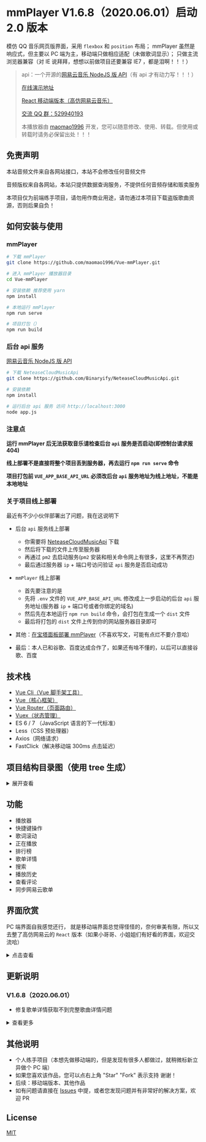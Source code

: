 # mmPlayer V1.6.8（2020.06.01）启动 2.0 版本

模仿 QQ 音乐网页版界面，采用 `flexbox` 和 `position` 布局；
mmPlayer 虽然是响应式，但主要以 PC 端为主，移动端只做相应适配（未做歌词显示）；
只做主流浏览器兼容（对 IE 说拜拜，想想以前做项目还要兼容 IE7 ，都是泪啊！！！）

> api：一个开源的[网易云音乐 NodeJS 版 API](https://binaryify.github.io/NeteaseCloudMusicApi)（有 api 才有动力写！！！）
>
> [在线演示地址](http://music.mtnhao.com)
>
> [React 移动端版本（高仿网易云音乐）](https://github.com/maomao1996/react-music)
>
> [交流 QQ 群：529940193](http://shang.qq.com/wpa/qunwpa?idkey=f8be1b627a89108ccfda9308720d2a4d0eb3306f253c5d3e8d58452e20b91129)
>
> 本播放器由 [maomao1996](https://github.com/maomao1996) 开发，您可以随意修改、使用、转载。但使用或转载时请务必保留出处！！！

## 免责声明

本站音频文件来自各网站接口，本站不会修改任何音频文件

音频版权来自各网站，本站只提供数据查询服务，不提供任何音频存储和贩卖服务

本项目仅为前端练手项目，请勿用作商业用途，请勿通过本项目下载盗版歌曲资源，否则后果自负！

## 如何安装与使用

### mmPlayer

```sh
# 下载 mmPlayer
git clone https://github.com/maomao1996/Vue-mmPlayer.git

# 进入 mmPlayer 播放器目录
cd Vue-mmPlayer

# 安装依赖 推荐使用 yarn
npm install

# 本地运行 mmPlayer
npm run serve

# 项目打包（）
npm run build
```

### 后台 api 服务

[网易云音乐 NodeJS 版 API](https://binaryify.github.io/NeteaseCloudMusicApi)

```sh
# 下载 NeteaseCloudMusicApi
git clone https://github.com/Binaryify/NeteaseCloudMusicApi.git

# 安装依赖
npm install

# 运行后台 api 服务 访问 http://localhost:3000
node app.js
```

### 注意点

**运行 mmPlayer 后无法获取音乐请检查后台 `api` 服务是否启动(即控制台请求报 404)**

**线上部署不是直接将整个项目丢到服务器，再去运行 `npm run serve` 命令**

**项目打包前 `VUE_APP_BASE_API_URL` 必须改后台 `api` 服务地址为线上地址，不能是本地地址**

### 关于项目线上部署

最近有不少小伙伴部署出了问题，我在这说明下

- 后台 `api` 服务线上部署

  - 你需要将 [NeteaseCloudMusicApi](https://binaryify.github.io/NeteaseCloudMusicApi) 下载
  - 然后将下载的文件上传至服务器
  - 再通过 `pm2` 去启动服务(`pm2` 安装和相关命令网上有很多，这里不再赘述)
  - 最后通过服务器 `ip` + 端口号访问验证 `api` 服务是否启动成功

- `mmPlayer` 线上部署

  - 首先要注意的是
  - 先将 `.env` 文件的 `VUE_APP_BASE_API_URL` 修改成上一步启动的后台 `api` 服务地址(服务器 `ip` + 端口号或者你绑定的域名)
  - 然后先在本地运行 `npm run build` 命令，会打包在生成一个 `dist` 文件
  - 最后将打包的 `dist` 文件上传到你的网站服务器目录即可

- 其他：[在宝塔面板部署 mmPlayer](https://github.com/maomao1996/Blog/issues/1)（不喜欢写文，可能有点烂不要介意哈）
- 最后：本人已和谷歌、百度达成合作了，如果还有啥不懂的，以后可以直接谷歌、百度

## 技术栈

- [Vue Cli（Vue 脚手架工具）](https://cli.vuejs.org/zh/)
- [Vue（核心框架）](https://cn.vuejs.org/)
- [Vue Router（页面路由）](https://router.vuejs.org/zh/)
- [Vuex（状态管理）](https://vuex.vuejs.org/zh/)
- ES 6 / 7 （JavaScript 语言的下一代标准）
- Less（CSS 预处理器）
- Axios（网络请求）
- FastClick（解决移动端 300ms 点击延迟）

## 项目结构目录图（使用 tree 生成）

<details>
<summary>展开查看</summary>
<pre><code>
├── mmPlayer                                        // 项目打包版本，可直接使用
├── public                                          // 静态资源目录
│   └─index.html                                    // 入口 html 文件
├── screenshots                                     // 项目截图
├── src                                             // 项目源码目录
│   ├── api                                         // 数据交互目录
│   │   └── index.js                                // 获取数据
│   ├── assets                                      // 资源目录
│   │   └── background                              // 启动背景图目录
│   │   └── img                                     // 静态图片目录
│   ├── base                                        // 公共基础组件目录
│   │   ├── mm-dialog
│   │   │   └── mm-dialog.vue                       // 对话框组件
│   │   ├── mm-icon
│   │   │   └── mm-icon.vue                         // icon 组件
│   │   ├── mm-loading
│   │   │   └── mm-loading.vue                      // 加载动画组件
│   │   ├── mm-no-result
│   │   │   └── mm-no-result.vue                    // 暂无数据提示组件
│   │   ├── mm-progress
│   │   │   └── mm-progress.vue                     // 进度条拖动组件
│   │   └── mm-toast
│   │        ├── index.js                           // mm-toast 组件插件化配置
│   │        └── mm-toast.vue                       // 弹出层提示组件
│   ├── components                                  // 公共项目组件目录
│   │   ├── lyric
│   │   │   └── lyric                               // 歌词和封面组件
│   │   └── mm-header
│   │   │   └── mm-header.vue                       // 头部组件
│   │   ├── music-btn
│   │   │   └── music-btn.vue                       // 按钮组件
│   │   ├── music-list
│   │   │    └── music-list.vue                     // 列表组件
│   │   └── volume
│   │        └── volume.vue                         // 音量控制组件
│   ├── pages                                       // 页面组件目录
│   │   ├── comment
│   │   │   └── comment.vue                         // 评论
│   │   ├── details
│   │   │   └── details.vue                         // 排行榜详情
│   │   ├── historyList
│   │   │   └── historyList.vue                     // 我听过的（播放历史）
│   │   ├── playList
│   │   │   └── playList.vue                        // 正在播放
│   │   ├── search
│   │   │   └── search.vue                          // 搜索
│   │   ├── topList
│   │   │   └── topList.vue                         // 排行榜页面
│   │   ├── userList
│   │   │   └── userList.vue                        // 我的歌单
│   │   ├── mmPlayer.js                             // 播放器事相关件绑定
│   │   └── music.vue                               // 播放器主页面
│   ├── router
│   │   └── index.js                                // 路由配置
│   ├── store                                       // vuex 的状态管理
│   │   ├── actions.js                              // 配置 actions
│   │   ├── getters.js                              // 配置 getters
│   │   ├── index.js                                // 引用 vuex，创建 store
│   │   ├── mutation-types.js                       // 定义常量 mutations 名
│   │   ├── mutations.js                            // 配置 mutations
│   │   └── state.js                                // 配置 state
│   ├── styles                                      // 样式文件目录
│   │   ├── index.less                              // mmPlayer 相关基础样式
│   │   ├── mixin.less                              // 样式混合
│   │   ├── reset.less                              // 样式重置
│   │   └── var.less                                // 样式变量（字体大小、字体颜色、背景颜色）
│   ├── js                                          // 数据交互目录
│   │   ├── hack.js                                 // 修改 nextTick
│   │   ├── mixin.js                                // 组件混合
│   │   ├── song.js                                 // 数据处理
│   │   ├── storage.js                              // localstorage 配置
│   │   └── util.js                                 // 公用 js 方法
│   ├── App.vue                                     // 根组件
│   ├── config.js                                   // 基本配置
│   └── main.js                                     // 入口主文件
└── vue.config.js                                   // vue-cli 配置文件

</code></pre>

</details>

## 功能

- 播放器
- 快捷键操作
- 歌词滚动
- 正在播放
- 排行榜
- 歌单详情
- 搜索
- 播放历史
- 查看评论
- 同步网易云歌单

## 界面欣赏

PC 端界面自我感觉还行， 就是移动端界面总觉得怪怪的，奈何审美有限，所以又去整了高仿网易云的 `React` 版本（如果小哥哥、小姐姐们有好看的界面，欢迎交流哈）

<details>
<summary>点击查看</summary>

### PC

#### 正在播放

![正在播放](https://raw.githubusercontent.com/maomao1996/Vue-mmPlayer/master/screenshots/1.jpg)

#### 排行榜

![排行榜](https://raw.githubusercontent.com/maomao1996/Vue-mmPlayer/master/screenshots/2.jpg)

#### 搜索

![搜索](https://raw.githubusercontent.com/maomao1996/Vue-mmPlayer/master/screenshots/3.jpg)

#### 我的歌单

![我的歌单](https://raw.githubusercontent.com/maomao1996/Vue-mmPlayer/master/screenshots/4.jpg)

#### 我听过的

![我听过的](https://raw.githubusercontent.com/maomao1996/Vue-mmPlayer/master/screenshots/5.jpg)

#### 歌曲评论

![歌曲评论](https://raw.githubusercontent.com/maomao1996/Vue-mmPlayer/master/screenshots/6.jpg)

### 移动端

![移动端一](https://raw.githubusercontent.com/maomao1996/Vue-mmPlayer/master/screenshots/7.jpg)
![移动端二](https://raw.githubusercontent.com/maomao1996/Vue-mmPlayer/master/screenshots/8.jpg)

</details>

## 更新说明

### V1.6.8（2020.06.01）

- 修复歌单详情获取不到完整歌曲详情问题

<details>
<summary>查看更多</summary>

### V1.6.7（2020.05.02）

- 优化进度条拖动，分离拖动进度和音乐播放进度

### V1.6.6（2020.04.18）

- 增加播放失败重试机制
- 优化 `toHttps` 方法和版本更新时间的写入

### V1.6.5（2020.04.09）

- 增加对 https 的支持

### V1.6.4（2020.02.04）

- 调整默认音量

### V1.6.3（2020.01.09）

- 修复快速滚动页面空白问题
- 修复播放失败控制台报错问题

### V1.6.2（2019.11.17）

- 提高歌词滚动精度

### V1.6.1（2019.09.28）

- 修复歌单列表无数据时 JS 报错问题
- 优化有文字复制选中时进度条拖动异常问题

### V1.6.0（2019.08.26）

- 采用字体图标
- 优化歌词滚动处理
- 修复推荐页面样式问题
- 调整封面图的分辨率
- 优化首屏加载动画逻辑

### V1.5.7（2019.08.19）

- 增加默认背景图随机展示，同时出除默认背景图，需开发者自行引入网络图 / 本地图
- 调整默认音量
- 优化首屏加载动画样式（提高逼格）
- 优化 loading 遮罩颜色

### V1.5.6（2019.04.04）

- 升级 `Vue` 版本
- 优化脚手架配置
- 修复 Safari、IOS 微信、安卓 UC 不能播放问题

### V1.5.5（2019.03.29）

- 修改 `Vue` 构建版本
- 优化滚动体验，缓存滚动位置
- 优化暂停 / 播放逻辑，减少重复请求
- 优化代码，提高复用
- 修复 IOS 下滚动卡顿的情况

### V1.5.4（2019.01.08）

- 更新后台服务器
- 修复无法播放问题
- 修复歌单详情打开失败问题
- 修改音乐是否可用的判断逻辑
- 优化登录操作体验，增加回车事件监听
- 扩大查看评论者主页点击范围

### V1.5.3（2018.07.30）

- 修复列表只有一首歌时的 `BUG`
- 去除无关请求操作
- 优化请求播放列表逻辑

### V1.5.2（2018.05.23）

- 新增推荐歌单
- 新增图片懒加载
- 更新获取歌单列表接口
- 优化歌单列表展示

### V1.5.1（2018.05.21）

- 更新后台服务器
- 修改热搜展示数据
- 提取基础网络请求中的配置

### V1.5.0（2018.05.05）

- 新增评论详情功能（网易云音乐最重要的部分不能漏）
- 新增 `title` 提示
- 新增 `noscript` 提示
- 优化歌词滚动
- 优化图片大小，提升加载速度
- 优化歌曲切换时样式错乱
- 增强模块化

### V1.4.0（2018.04.09）预期功能全部完成

- 新增同步网易云歌单功能
- 新增快捷键控制
  - 上一曲 Ctrl + Left
  - 播放暂停 Ctrl + Space
  - 下一曲 Ctrl + Right
  - 切换播放模式 Ctrl + O
  - 音量加 Ctrl + Up
  - 音量减 Ctrl + Down
- 修复 safari 和安卓 UC 不能播放的问题
- 优化 `url` 失效问题和音乐无法播放的提示
- 优化移动端下的样式兼容

### V1.3.2（2018.03.19）

- 新增播放链接失效后自动重载当前音乐
- 优化列表循环不会自动下一曲问题
- 优化删除正在播放列表歌曲失效问题
- 优化删除歌曲过快会触发播放问题
- 优化音乐来源错误不能播放问题，并使用 `oncanplay`
- 添加播放历史，避免不能播放的音乐加入播放历史
- 修复不能加入音乐到我听过的问题

### V1.3.1（2018.03.12）

- 新增双击播放
- 新增更新提示
- 优化无歌词时的显示
- 优化暂无内容提醒
- 优化列表多位歌手的显示

### V1.3.0（2018.03.07）

- 新增随机播放、列表循环、单曲循环、顺序播放功能
- 新增清空正在播放列表功能
- 新增清空列表的提示
- 新增版权信息（控制台输入 mmPlayer ）
- 增加背景滤镜的模糊度和透明度
- 增加浏览器访问的限制（兼容主流浏览器，最好全是用 chrome，哈哈）
- 整合 `music-list` 组件
- `CSS` 的 `@import` 使用 `~` 代替相对路径（原理：`css-loader` 会把非根路径的 `url` 解释为相对路径，加 `~` 前缀才会解释成模块路径）
- 优化 Safari 下不能滚动和不能播放的问题
- 优化移动端 300ms 点击延迟
- 优化当播放列表只有一首歌时，点击上（下）一曲导致播放失败的问题
- 优化重复插入音乐的问题
- 优化暂停后播放下一首播放状态图标不改变的问题

### V1.2.1（2018.03.01）

- 优化正在播放列表第一次加载
- 优化删除歌曲
- 优化 `Vuex` 模块
- 优化加载 loading
- 优化移动端适配
- 提高代码复用性

### V1.2.0（2018.02.28）

- 新增搜索功能
- 新增歌曲删除功能（播放历史列表）
- 使用 `ES6` 的 `class` 对数据进行二次处理
- 优化歌词居中显示
- 优化播放可能出现的错误

### V1.1.0（2018.02.09）

- 新增我听过的（播放历史）
- 整合公用列表组件
- 新增 `mmToast` 插件
- 整合字体大小、颜色相关 `CSS`
- 优化清空正在播放列表功能

### V1.0.0（2018.02.05）

- 发布正式版（因为一系列原因，mmPlayer V1.0.0 版本在试用版的基础上进行了重构了，并引入了 `Vue Router` 和 `Vuex`
- 当前播放歌曲高亮（感觉一个小 GIF 还不够）
- 优化快速切歌导致歌曲播放失败的问题
- 进度条拖动适配移动端
- 优化点击时可能出现的半透明背景
- 新增排行榜

</details>

## 其他说明

- 个人练手项目（本想先做移动端的，但是发现有很多人都做过，就稍微标新立异做个 PC 端）
- 如果您喜欢该作品，您可以点右上角 "Star" "Fork" 表示支持 谢谢！
- 后续：移动端版本、其他作品
- 如有问题请直接在 [Issues](https://github.com/maomao1996/Vue-mmPlayer/issues/new) 中提，或者您发现问题并有非常好的解决方案，欢迎 PR

## License

[MIT](https://github.com/maomao1996/Vue-mmPlayer/blob/master/LICENSE)
